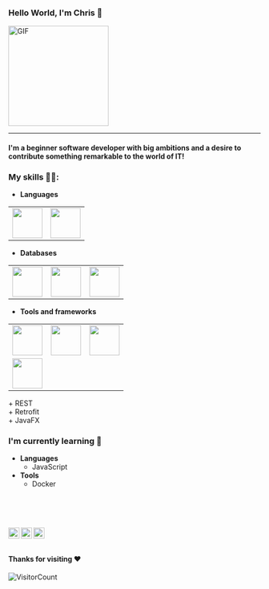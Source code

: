 ### Hello World, I'm Chris :purple_heart:
<img alt="GIF" src="https://media.giphy.com/media/Cmr1OMJ2FN0B2/giphy.gif" width = 200/>

-----
#### I'm a beginner software developer with big ambitions and a desire to contribute something remarkable to the world of IT!

### My skills 👨‍💻:
- **Languages**
<table>
<tbody>
 <tr>
<td align="center" width="50%">
<img height=60px src="https://www.vectorlogo.zone/logos/java/java-ar21.svg"> 
</td>

<td align="center" width="50%">
<img height=60px src="https://www.vectorlogo.zone/logos/kotlinlang/kotlinlang-ar21.svg"> 
</td>
</tr>
</tbody>
</table>

- **Databases**
<table>
<tbody>
<tr>

<td align="center" width="33%">
<img height=60px src="https://www.vectorlogo.zone/logos/mysql/mysql-official.svg"> 
</td>

<td align="center" width="33%">
<img height=60px src="https://www.vectorlogo.zone/logos/postgresql/postgresql-ar21.svg"> 
</td>

<td align="center" width="33%">
<img height=60px src="https://www.vectorlogo.zone/logos/firebase/firebase-ar21.svg"> 
</td>

</tr>
</tbody>
</table>

- **Tools and frameworks**
<table>
<tbody>
<tr>

<td align="center" width="33%">
<img height=60px src="https://www.vectorlogo.zone/logos/git-scm/git-scm-ar21.svg"> 
</td>

<td align="center" width="33%">
<img height=60px src="https://www.vectorlogo.zone/logos/android/android-ar21.svg"> 
</td>

<td align="center" width="33%">
<img height=60px src="https://www.vectorlogo.zone/logos/hibernate/hibernate-ar21.svg"> 
</td>

</tr>

<tr>
 <td align="center" width="33%">
<img height=60px src="https://www.vectorlogo.zone/logos/springio/springio-ar21.svg"> 
</td>
 
 </tr>
</tbody>
</table>
+ REST
<br>
+ Retrofit
<br>
+ JavaFX


### I'm currently learning :open_book:
- **Languages**
    - JavaScript
- **Tools**
    - Docker
    

    
<br>

<br> <br>
<a href="https://www.linkedin.com/in/krzysztof-pysz-079156145">
  <img align="left" alt="Chris's LinkedIn" width="22px" src="https://cdn.jsdelivr.net/npm/simple-icons@v3/icons/linkedin.svg" />
</a>
<a href="https://github.com/chrispysz">
  <img align="left" alt="Chris's Github" width="22px" src="https://cdn.jsdelivr.net/npm/simple-icons@v3/icons/github.svg" />
</a>
<a href="https://www.facebook.com/krzysztof.pysz.9">
  <img align="left" alt="Chris's Facebook" width="22px" src="https://cdn.jsdelivr.net/npm/simple-icons@v3/icons/facebook.svg" />
</a>
<br><br>

#### Thanks for visiting :heart:
![VisitorCount](https://profile-counter.glitch.me/chrispysz/count.svg)
